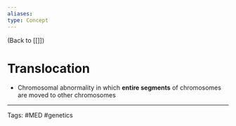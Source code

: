 ```yaml
---
aliases: 
type: Concept
---
```


(Back to [[]])

# Translocation

- Chromosomal abnormality in which **entire segments** of chromosomes are moved to other chromosomes

---
Tags: #MED #genetics 